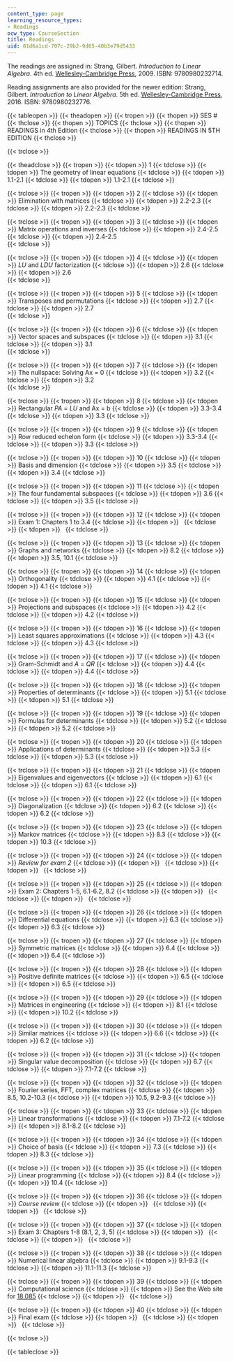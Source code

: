 ```yaml
---
content_type: page
learning_resource_types:
- Readings
ocw_type: CourseSection
title: Readings
uid: 81d6a1cd-707c-29b2-9d65-40b3e79d5433
---
```


The readings are assigned in: Strang, Gilbert. _Introduction to Linear Algebra_. 4th ed. [Wellesley-Cambridge Press](http://www.wellesleycambridge.com/), 2009. ISBN: 9780980232714.

Reading assignments are also provided for the newer edition: Strang, Gilbert. _Introduction to Linear Algebra_. 5th ed. [Wellesley-Cambridge Press](http://www.wellesleycambridge.com/), 2016. ISBN: 9780980232776.

{{< tableopen >}}
{{< theadopen >}}
{{< tropen >}}
{{< thopen >}}
SES #
{{< thclose >}}
{{< thopen >}}
TOPICS
{{< thclose >}}
{{< thopen >}}
READINGS in 4th Edition
{{< thclose >}}
{{< thopen >}}
READINGS IN 5TH EDITION
{{< thclose >}}

{{< trclose >}}

{{< theadclose >}}
{{< tropen >}}
{{< tdopen >}}
1
{{< tdclose >}}
{{< tdopen >}}
The geometry of linear equations
{{< tdclose >}}
{{< tdopen >}}
1.1-2.1
{{< tdclose >}}
{{< tdopen >}}
﻿1.1-2.1
{{< tdclose >}}

{{< trclose >}}
{{< tropen >}}
{{< tdopen >}}
2
{{< tdclose >}}
{{< tdopen >}}
Elimination with matrices
{{< tdclose >}}
{{< tdopen >}}
2.2-2.3
{{< tdclose >}}
{{< tdopen >}}
2.2-2.3
{{< tdclose >}}

{{< trclose >}}
{{< tropen >}}
{{< tdopen >}}
3
{{< tdclose >}}
{{< tdopen >}}
Matrix operations and inverses
{{< tdclose >}}
{{< tdopen >}}
2.4-2.5
{{< tdclose >}}
{{< tdopen >}}
﻿2.4-2.5  
{{< tdclose >}}

{{< trclose >}}
{{< tropen >}}
{{< tdopen >}}
4
{{< tdclose >}}
{{< tdopen >}}
_LU_ and _LDU_ factorization
{{< tdclose >}}
{{< tdopen >}}
2.6
{{< tdclose >}}
{{< tdopen >}}
﻿2.6  
{{< tdclose >}}

{{< trclose >}}
{{< tropen >}}
{{< tdopen >}}
5
{{< tdclose >}}
{{< tdopen >}}
Transposes and permutations
{{< tdclose >}}
{{< tdopen >}}
2.7
{{< tdclose >}}
{{< tdopen >}}
﻿2.7  
{{< tdclose >}}

{{< trclose >}}
{{< tropen >}}
{{< tdopen >}}
6
{{< tdclose >}}
{{< tdopen >}}
Vector spaces and subspaces
{{< tdclose >}}
{{< tdopen >}}
3.1
{{< tdclose >}}
{{< tdopen >}}
﻿3.1  
{{< tdclose >}}

{{< trclose >}}
{{< tropen >}}
{{< tdopen >}}
7
{{< tdclose >}}
{{< tdopen >}}
The nullspace: Solving Ax = 0
{{< tdclose >}}
{{< tdopen >}}
3.2
{{< tdclose >}}
{{< tdopen >}}
﻿3.2  
{{< tdclose >}}

{{< trclose >}}
{{< tropen >}}
{{< tdopen >}}
8
{{< tdclose >}}
{{< tdopen >}}
Rectangular _PA_ \= _LU_ and Ax = b
{{< tdclose >}}
{{< tdopen >}}
3.3-3.4
{{< tdclose >}}
{{< tdopen >}}
3.3
{{< tdclose >}}

{{< trclose >}}
{{< tropen >}}
{{< tdopen >}}
9
{{< tdclose >}}
{{< tdopen >}}
Row reduced echelon form
{{< tdclose >}}
{{< tdopen >}}
3.3-3.4
{{< tdclose >}}
{{< tdopen >}}
3.3
{{< tdclose >}}

{{< trclose >}}
{{< tropen >}}
{{< tdopen >}}
10
{{< tdclose >}}
{{< tdopen >}}
Basis and dimension
{{< tdclose >}}
{{< tdopen >}}
3.5
{{< tdclose >}}
{{< tdopen >}}
3.4
{{< tdclose >}}

{{< trclose >}}
{{< tropen >}}
{{< tdopen >}}
11
{{< tdclose >}}
{{< tdopen >}}
The four fundamental subspaces
{{< tdclose >}}
{{< tdopen >}}
3.6
{{< tdclose >}}
{{< tdopen >}}
3.5
{{< tdclose >}}

{{< trclose >}}
{{< tropen >}}
{{< tdopen >}}
12
{{< tdclose >}}
{{< tdopen >}}
Exam 1: Chapters 1 to 3.4
{{< tdclose >}}
{{< tdopen >}}
 
{{< tdclose >}}
{{< tdopen >}}
 
{{< tdclose >}}

{{< trclose >}}
{{< tropen >}}
{{< tdopen >}}
13
{{< tdclose >}}
{{< tdopen >}}
Graphs and networks
{{< tdclose >}}
{{< tdopen >}}
8.2
{{< tdclose >}}
{{< tdopen >}}
3.5, 10.1
{{< tdclose >}}

{{< trclose >}}
{{< tropen >}}
{{< tdopen >}}
14
{{< tdclose >}}
{{< tdopen >}}
Orthogonality
{{< tdclose >}}
{{< tdopen >}}
4.1
{{< tdclose >}}
{{< tdopen >}}
4.1
{{< tdclose >}}

{{< trclose >}}
{{< tropen >}}
{{< tdopen >}}
15
{{< tdclose >}}
{{< tdopen >}}
Projections and subspaces
{{< tdclose >}}
{{< tdopen >}}
4.2
{{< tdclose >}}
{{< tdopen >}}
4.2
{{< tdclose >}}

{{< trclose >}}
{{< tropen >}}
{{< tdopen >}}
16
{{< tdclose >}}
{{< tdopen >}}
Least squares approximations
{{< tdclose >}}
{{< tdopen >}}
4.3
{{< tdclose >}}
{{< tdopen >}}
4.3
{{< tdclose >}}

{{< trclose >}}
{{< tropen >}}
{{< tdopen >}}
17
{{< tdclose >}}
{{< tdopen >}}
Gram-Schmidt and _A_ = _QR_
{{< tdclose >}}
{{< tdopen >}}
4.4
{{< tdclose >}}
{{< tdopen >}}
4.4
{{< tdclose >}}

{{< trclose >}}
{{< tropen >}}
{{< tdopen >}}
18
{{< tdclose >}}
{{< tdopen >}}
Properties of determinants
{{< tdclose >}}
{{< tdopen >}}
5.1
{{< tdclose >}}
{{< tdopen >}}
5.1
{{< tdclose >}}

{{< trclose >}}
{{< tropen >}}
{{< tdopen >}}
19
{{< tdclose >}}
{{< tdopen >}}
Formulas for determinants
{{< tdclose >}}
{{< tdopen >}}
5.2
{{< tdclose >}}
{{< tdopen >}}
5.2
{{< tdclose >}}

{{< trclose >}}
{{< tropen >}}
{{< tdopen >}}
20
{{< tdclose >}}
{{< tdopen >}}
Applications of determinants
{{< tdclose >}}
{{< tdopen >}}
5.3
{{< tdclose >}}
{{< tdopen >}}
5.3
{{< tdclose >}}

{{< trclose >}}
{{< tropen >}}
{{< tdopen >}}
21
{{< tdclose >}}
{{< tdopen >}}
Eigenvalues and eigenvectors
{{< tdclose >}}
{{< tdopen >}}
6.1
{{< tdclose >}}
{{< tdopen >}}
6.1
{{< tdclose >}}

{{< trclose >}}
{{< tropen >}}
{{< tdopen >}}
22
{{< tdclose >}}
{{< tdopen >}}
Diagonalization
{{< tdclose >}}
{{< tdopen >}}
6.2
{{< tdclose >}}
{{< tdopen >}}
6.2
{{< tdclose >}}

{{< trclose >}}
{{< tropen >}}
{{< tdopen >}}
23
{{< tdclose >}}
{{< tdopen >}}
Markov matrices
{{< tdclose >}}
{{< tdopen >}}
8.3
{{< tdclose >}}
{{< tdopen >}}
10.3
{{< tdclose >}}

{{< trclose >}}
{{< tropen >}}
{{< tdopen >}}
24
{{< tdclose >}}
{{< tdopen >}}
_Review for exam 2_
{{< tdclose >}}
{{< tdopen >}}
 
{{< tdclose >}}
{{< tdopen >}}
 
{{< tdclose >}}

{{< trclose >}}
{{< tropen >}}
{{< tdopen >}}
25
{{< tdclose >}}
{{< tdopen >}}
Exam 2: Chapters 1-5, 6.1-6.2, 8.2
{{< tdclose >}}
{{< tdopen >}}
 
{{< tdclose >}}
{{< tdopen >}}
 
{{< tdclose >}}

{{< trclose >}}
{{< tropen >}}
{{< tdopen >}}
26
{{< tdclose >}}
{{< tdopen >}}
Differential equations
{{< tdclose >}}
{{< tdopen >}}
6.3
{{< tdclose >}}
{{< tdopen >}}
6.3
{{< tdclose >}}

{{< trclose >}}
{{< tropen >}}
{{< tdopen >}}
27
{{< tdclose >}}
{{< tdopen >}}
Symmetric matrices
{{< tdclose >}}
{{< tdopen >}}
6.4
{{< tdclose >}}
{{< tdopen >}}
6.4
{{< tdclose >}}

{{< trclose >}}
{{< tropen >}}
{{< tdopen >}}
28
{{< tdclose >}}
{{< tdopen >}}
Positive definite matrices
{{< tdclose >}}
{{< tdopen >}}
6.5
{{< tdclose >}}
{{< tdopen >}}
6.5
{{< tdclose >}}

{{< trclose >}}
{{< tropen >}}
{{< tdopen >}}
29
{{< tdclose >}}
{{< tdopen >}}
Matrices in engineering
{{< tdclose >}}
{{< tdopen >}}
8.1
{{< tdclose >}}
{{< tdopen >}}
10.2
{{< tdclose >}}

{{< trclose >}}
{{< tropen >}}
{{< tdopen >}}
30
{{< tdclose >}}
{{< tdopen >}}
Similar matrices
{{< tdclose >}}
{{< tdopen >}}
6.6
{{< tdclose >}}
{{< tdopen >}}
6.2
{{< tdclose >}}

{{< trclose >}}
{{< tropen >}}
{{< tdopen >}}
31
{{< tdclose >}}
{{< tdopen >}}
Singular value decomposition
{{< tdclose >}}
{{< tdopen >}}
6.7
{{< tdclose >}}
{{< tdopen >}}
7.1-7.2
{{< tdclose >}}

{{< trclose >}}
{{< tropen >}}
{{< tdopen >}}
32
{{< tdclose >}}
{{< tdopen >}}
Fourier series, FFT, complex matrices
{{< tdclose >}}
{{< tdopen >}}
8.5, 10.2-10.3
{{< tdclose >}}
{{< tdopen >}}
10.5, 9.2-9.3
{{< tdclose >}}

{{< trclose >}}
{{< tropen >}}
{{< tdopen >}}
33
{{< tdclose >}}
{{< tdopen >}}
Linear transformations
{{< tdclose >}}
{{< tdopen >}}
7.1-7.2
{{< tdclose >}}
{{< tdopen >}}
8.1-8.2
{{< tdclose >}}

{{< trclose >}}
{{< tropen >}}
{{< tdopen >}}
34
{{< tdclose >}}
{{< tdopen >}}
Choice of basis
{{< tdclose >}}
{{< tdopen >}}
7.3
{{< tdclose >}}
{{< tdopen >}}
8.3
{{< tdclose >}}

{{< trclose >}}
{{< tropen >}}
{{< tdopen >}}
35
{{< tdclose >}}
{{< tdopen >}}
Linear programming
{{< tdclose >}}
{{< tdopen >}}
8.4
{{< tdclose >}}
{{< tdopen >}}
10.4
{{< tdclose >}}

{{< trclose >}}
{{< tropen >}}
{{< tdopen >}}
36
{{< tdclose >}}
{{< tdopen >}}
_Course review_
{{< tdclose >}}
{{< tdopen >}}
 
{{< tdclose >}}
{{< tdopen >}}
 
{{< tdclose >}}

{{< trclose >}}
{{< tropen >}}
{{< tdopen >}}
37
{{< tdclose >}}
{{< tdopen >}}
Exam 3: Chapters 1-8 (8.1, 2, 3, 5)
{{< tdclose >}}
{{< tdopen >}}
 
{{< tdclose >}}
{{< tdopen >}}
 
{{< tdclose >}}

{{< trclose >}}
{{< tropen >}}
{{< tdopen >}}
38
{{< tdclose >}}
{{< tdopen >}}
Numerical linear algebra
{{< tdclose >}}
{{< tdopen >}}
9.1-9.3
{{< tdclose >}}
{{< tdopen >}}
11.1-11.3
{{< tdclose >}}

{{< trclose >}}
{{< tropen >}}
{{< tdopen >}}
39
{{< tdclose >}}
{{< tdopen >}}
Computational science
{{< tdclose >}}
{{< tdopen >}}
See the Web site for [18.085](/courses/18-085-computational-science-and-engineering-i-fall-2008)
{{< tdclose >}}
{{< tdopen >}}
 
{{< tdclose >}}

{{< trclose >}}
{{< tropen >}}
{{< tdopen >}}
40
{{< tdclose >}}
{{< tdopen >}}
Final exam
{{< tdclose >}}
{{< tdopen >}}
 
{{< tdclose >}}
{{< tdopen >}}
 
{{< tdclose >}}

{{< trclose >}}

{{< tableclose >}}